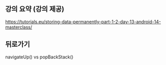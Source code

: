 ## 강의 요약 (강의 제공)

https://tutorials.eu/storing-data-permanently-part-1-2-day-13-android-14-masterclass/

## 뒤로가기

navigateUp() vs popBackStack()
